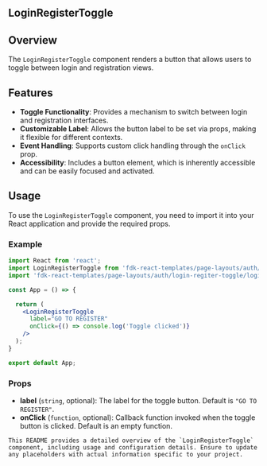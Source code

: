 ## LoginRegisterToggle

## Overview
The `LoginRegisterToggle` component renders a button that allows users to toggle between login and registration views.

## Features

- **Toggle Functionality**: Provides a mechanism to switch between login and registration interfaces.
- **Customizable Label**: Allows the button label to be set via props, making it flexible for different contexts.
- **Event Handling**: Supports custom click handling through the `onClick` prop.
- **Accessibility**: Includes a button element, which is inherently accessible and can be easily focused and activated.

## Usage
To use the `LoginRegisterToggle` component, you need to import it into your React application and provide the required props.

### Example

```jsx
import React from 'react';
import LoginRegisterToggle from 'fdk-react-templates/page-layouts/auth/login-regiter-toggle/login-regiter-toggle';
import 'fdk-react-templates/page-layouts/auth/login-regiter-toggle/login-regiter-toggle.css';

const App = () => {

  return ( 
    <LoginRegisterToggle 
      label="GO TO REGISTER" 
      onClick={() => console.log('Toggle clicked')} 
    />
  );
}

export default App;

```

### Props

- **label** (`string`, optional): The label for the toggle button. Default is `"GO TO REGISTER"`.
- **onClick** (`function`, optional): Callback function invoked when the toggle button is clicked. Default is an empty function.

```
This README provides a detailed overview of the `LoginRegisterToggle` component, including usage and configuration details. Ensure to update any placeholders with actual information specific to your project.
